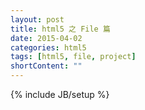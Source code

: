 ```yaml
---
layout: post
title: html5 之 File 篇
date: 2015-04-02
categories: html5
tags: [html5, file, project]
shortContent: ""
---
```

{% include JB/setup %}

